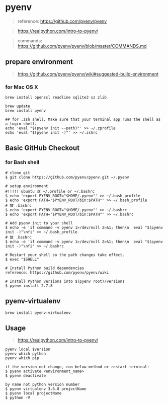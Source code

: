 # pyenv
> reference: https://github.com/pyenv/pyenv

> https://realpython.com/intro-to-pyenv/

> commands: https://github.com/pyenv/pyenv/blob/master/COMMANDS.md

## prepare environment
> https://github.com/pyenv/pyenv/wiki#suggested-build-environment

### for Mac OS X
```
brew install openssl readline sqlite3 xz zlib

brew update
brew install pyenv

## for .zsh shell, Make sure that your terminal app runs the shell as a login shell.
echo 'eval "$(pyenv init --path)"' >> ~/.zprofile
echo 'eval "$(pyenv init -)"' >> ~/.zshrc
```

## Basic GitHub Checkout
### for Bash shell
```
# clone git
$ git clone https://github.com/pyenv/pyenv.git ~/.pyenv

# setup environment
#!!!!! ubuntu 改 ~/.profile or ~/.bashrc
$ echo 'export PYENV_ROOT="$HOME/.pyenv"' >> ~/.bash_profile
$ echo 'export PATH="$PYENV_ROOT/bin:$PATH"' >> ~/.bash_profile
# 放 .bashrc
$ echo 'export PYENV_ROOT="$HOME/.pyenv"' >> ~/.bashrc
$ echo 'export PATH="$PYENV_ROOT/bin:$PATH"' >> ~/.bashrc

# Add pyenv init to your shell
$ echo -e 'if command -v pyenv 1>/dev/null 2>&1; then\n  eval "$(pyenv init -)"\nfi' >> ~/.bash_profile
# 放 .bashrc
$ echo -e 'if command -v pyenv 1>/dev/null 2>&1; then\n  eval "$(pyenv init -)"\nfi' >> ~/.bashrc

# Restart your shell so the path changes take effect.
$ exec "$SHELL"

# Install Python build dependencies
reference: https://github.com/pyenv/pyenv/wiki

# Install Python versions into $(pyenv root)/versions
$ pyenv install 2.7.8
```

## pyenv-virtualenv
```
brew install pyenv-virtualenv
```

## Usage
> https://realpython.com/intro-to-pyenv/

```
pyenv local $version
pyenv which python
pyenv which pip

if the version not change, run below method or restart terminal:
$ pyenv activate <environment_name>
$ pyenv deactivate

by name not python version number
$ pyenv virtualenv 3.6.8 projectName
$ pyenv local projectName
$ python -V
```

